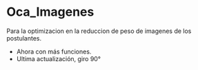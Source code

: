 # Oca_Imagenes
Para la optimizacion en la reduccion de peso de imagenes de los postulantes.

- Ahora con más funciones.
- Ultima actualización, giro 90°